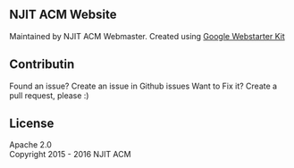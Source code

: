 ## NJIT ACM Website

Maintained by NJIT ACM Webmaster. Created using [Google Webstarter Kit](https://github.com/google/web-starter-kit)

## Contributin

Found an issue? Create an issue in Github issues
Want to Fix it? Create a pull request, please :)

## License

Apache 2.0  
Copyright 2015 - 2016 NJIT ACM
